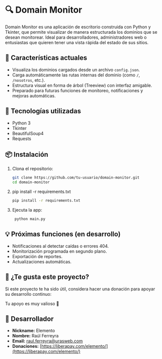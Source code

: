 # 🔍 Domain Monitor

Domain Monitor es una aplicación de escritorio construida con Python y Tkinter, que permite visualizar de manera estructurada los dominios que se desean monitorear. Ideal para desarrolladores, administradores web o entusiastas que quieren tener una vista rápida del estado de sus sitios.

## 🧩 Características actuales

- Visualiza los dominios cargados desde un archivo `config.json`.
- Carga automáticamente las rutas internas del dominio (como `/`, `/nosotros`, etc.).
- Estructura visual en forma de árbol (Treeview) con interfaz amigable.
- Preparado para futuras funciones de monitoreo, notificaciones y mejoras automáticas.

## 🔧 Tecnologías utilizadas

- Python 3
- Tkinter
- BeautifulSoup4
- Requests

## 📦 Instalación

1. Clona el repositorio:

   ```bash
   git clone https://github.com/tu-usuario/domain-monitor.git
   cd domain-monitor
    ```

2. pip install -r requirements.txt

   ```bash
   pip install -r requirements.txt
    ```

3. Ejecuta la app:

   ```bash
    python main.py
    ```

## 💡 Próximas funciones (en desarrollo)

- Notificaciones al detectar caídas o errores 404.
- Monitorización programada en segundo plano.
- Exportación de reportes.
- Actualizaciones automáticas.

## 💖 ¿Te gusta este proyecto?

Si este proyecto te ha sido útil, considera hacer una donación para apoyar su desarrollo continuo:

Tu apoyo es muy valioso 🙏

## 👤 Desarrollador

- **Nickname:** Elemento
- **Nombre:** Raúl Ferreyra
- **Email:** [raul.ferreyra@urasweb.com](mailto:raul.ferreyra@urasweb.com)
- **Donaciones:** [https://liberapay.com/elemento/](https://liberapay.com/elemento/)
